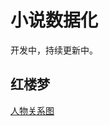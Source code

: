 # 小说数据化

开发中，持续更新中。

## 红楼梦

[人物关系图](https://echoma.github.io/novel_datamation/story_of_stone/graph.html)
